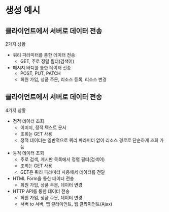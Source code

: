 # 생성 예시
## 클라이언트에서 서버로 데이터 전송
2가지 상황
- 쿼리 파라미터를 통한 데이터 전송
  -  GET, 주로 정렬 필터(검색어)
- 메시지 바디를 통한 데이터 전송
  - POST, PUT, PATCH
  - 회원 가입, 상품 주문, 리소스 등록, 리소스 변경
## 클라이언트에서 서버로 데이터 전송
4가지 상황
- 정적 데이터 조회
  - 이미지, 정적 텍스트 문서
  - 조회는 GET 사용
  - 정적 데이터는 일반적으로 쿼리 파라미터 없이 리소스 경로로 단순하게 조회 가능
- 동적 데이터 조회
  - 주로 검색, 게시판 목록에서 정렬 필터(검색어)
  - 조회는 GET 사용
  - GET은 쿼리 파라미터 사용해서 데이터를 전달
- HTML Form을 통한 데이터 전송
  - 회원 가입, 상품 주문, 데이터 변경
- HTTP API를 통한 데이터 전송
  - 회원 가입, 상품 주문, 데이터 변경
  - 서버 to 서버, 앱 클라이언트, 웹 클라이언트(Ajax)
